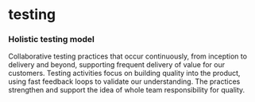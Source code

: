 # testing

### Holistic testing model
Collaborative testing practices that occur continuously, from inception to delivery and beyond, supporting frequent delivery of value for our customers. Testing activities focus on building quality into the product, using fast feedback loops to validate our understanding. The practices strengthen and support the idea of whole team responsibility for quality.

